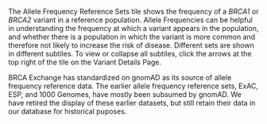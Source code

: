 The Allele Frequency Reference Sets tile shows the frequency of a _BRCA1_ or _BRCA2_ variant in a reference population. Allele Frequencies can be helpful in understanding the frequency at which a variant appears in the population, and whether there is a population in which the variant is more common and therefore not likely to increase the risk of disease. Different sets are shown in different subtiles. To view or collapse all subtiles, click the arrows at the top right of the tile on the Variant Details Page. 

BRCA Exchange has standardized on gnomAD as its source of allele frequency reference data.  The earlier allele frequency reference sets, ExAC, ESP, and 1000 Genomes, have mostly been subsumed by gnomAD.  We have retired the display of these earlier datasets, but still retain their data in our database for historical puposes.
